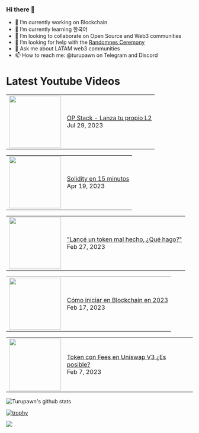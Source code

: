### Hi there 👋

- 🔭 I’m currently working on Blockchain
- 🌱 I’m currently learning 한국어
- 👯 I’m looking to collaborate on Open Source and Web3 communities
- 🤔 I’m looking for help with the [Randomnes Ceremony](https://github.com/Turupawn/RandomnessCeremony)
- 💬 Ask me about LATAM web3 communities
- 📫 How to reach me: @turupawn on Telegram and Discord

# Latest Youtube Videos

<!-- BLOG-POST-LIST:START --><table><tr><td><a href="https://www.youtube.com/watch?v=yZe8T1AvIfM"><img width="140px" src="https://i.ytimg.com/vi/yZe8T1AvIfM/mqdefault.jpg"></a></td>
<td><a href="https://www.youtube.com/watch?v=yZe8T1AvIfM">OP Stack - Lanza tu propio L2</a><br/>Jul 29, 2023</td></tr></table>
<table><tr><td><a href="https://www.youtube.com/watch?v=SAQ5Cvt_ePg"><img width="140px" src="https://i.ytimg.com/vi/SAQ5Cvt_ePg/mqdefault.jpg"></a></td>
<td><a href="https://www.youtube.com/watch?v=SAQ5Cvt_ePg">Solidity en 15 minutos</a><br/>Apr 19, 2023</td></tr></table>
<table><tr><td><a href="https://www.youtube.com/watch?v=j4Uvc6heHks"><img width="140px" src="https://i.ytimg.com/vi/j4Uvc6heHks/mqdefault.jpg"></a></td>
<td><a href="https://www.youtube.com/watch?v=j4Uvc6heHks">&quot;Lancé un token mal hecho, ¿Qué hago?&quot;</a><br/>Feb 27, 2023</td></tr></table>
<table><tr><td><a href="https://www.youtube.com/watch?v=TMC-QCUSh0Q"><img width="140px" src="https://i.ytimg.com/vi/TMC-QCUSh0Q/mqdefault.jpg"></a></td>
<td><a href="https://www.youtube.com/watch?v=TMC-QCUSh0Q">Cómo iniciar en Blockchain en 2023</a><br/>Feb 17, 2023</td></tr></table>
<table><tr><td><a href="https://www.youtube.com/watch?v=XaHmTjNoVJs"><img width="140px" src="https://i.ytimg.com/vi/XaHmTjNoVJs/mqdefault.jpg"></a></td>
<td><a href="https://www.youtube.com/watch?v=XaHmTjNoVJs">Token con Fees en Uniswap V3 ¿Es posible?</a><br/>Feb 7, 2023</td></tr></table>
<!-- BLOG-POST-LIST:END -->

<!-- YOUTUBE:START -->
<!-- YOUTUBE:END -->

![Turupawn's github stats](https://github-readme-stats.vercel.app/api?username=turupawn&show_icons=true)

[![trophy](https://github-profile-trophy.vercel.app/?username=Turupawn&theme=onedark)](https://github.com/ryo-ma/github-profile-trophy)

<a href="https://github.com/anuraghazra/github-readme-stats">
  <!-- Change the `github-readme-stats.anuraghazra1.vercel.app` to `github-readme-stats.vercel.app`  -->
  <img align="center" src="https://github-readme-stats.anuraghazra1.vercel.app/api/top-langs/?username=Turupawn&layout=compact&theme=radical" />
</a>

<!--
**Turupawn/Turupawn** is a ✨ _special_ ✨ repository because its `README.md` (this file) appears on your GitHub profile.

Here are some ideas to get you started:

- 🔭 I’m currently working on ...
- 🌱 I’m currently learning ...
- 👯 I’m looking to collaborate on ...
- 🤔 I’m looking for help with ...
- 💬 Ask me about ...
- 📫 How to reach me: ...
- 😄 Pronouns: ...
- ⚡ Fun fact: ...
-->
